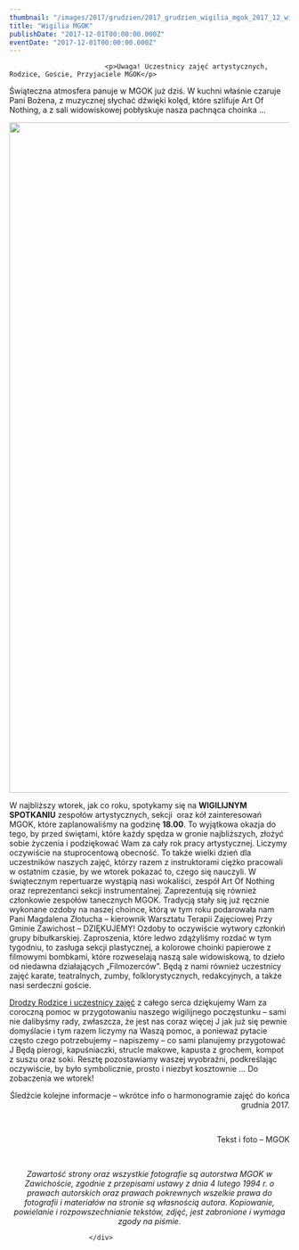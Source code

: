 ```yaml
---
thumbnail: "/images/2017/grudzien/2017_grudzien_wigilia_mgok_2017_12_wigilia_mgok_DSC_0296srt.jpg"
title: "Wigilia MGOK"
publishDate: "2017-12-01T00:00:00.000Z"
eventDate: "2017-12-01T00:00:00.000Z"
---
```


<div class="entry-content">
							
							<p>Uwaga! Uczestnicy zajęć artystycznych, Rodzice, Goście, Przyjaciele MGOK</p>
<p>Świąteczna atmosfera panuje w MGOK już dziś. W kuchni właśnie czaruje Pani Bożena, z muzycznej słychać dźwięki kolęd, które szlifuje Art Of Nothing, a z sali widowiskowej pobłyskuje nasza pachnąca choinka …</p>
<p><img fetchpriority="high" decoding="async" class="aligncenter size-full wp-image-5475" src="/images/2017/grudzien/2017_grudzien_wigilia_mgok_2017_12_wigilia_mgok_DSC_0296srt.jpg" alt="" width="800" height="1204" srcset="/images/2017/grudzien/2017_grudzien_wigilia_mgok_2017_12_wigilia_mgok_DSC_0296srt.jpg 800w, /images/2017/grudzien/DSC_0296srt-199x300.jpg 199w, /images/2017/grudzien/DSC_0296srt-768x1156.jpg 768w, /images/2017/grudzien/DSC_0296srt-680x1024.jpg 680w" sizes="(max-width: 800px) 100vw, 800px"></p>
<p>W najbliższy wtorek, jak co roku, spotykamy się na <strong>WIGILIJNYM SPOTKANIU</strong> zespołów artystycznych, sekcji&nbsp; oraz kół zainteresowań MGOK, które zaplanowaliśmy na godzinę <strong>18.00</strong>. To wyjątkowa okazja do tego, by przed świętami, które każdy spędza w gronie najbliższych, złożyć sobie życzenia i podziękować Wam za cały rok pracy artystycznej. Liczymy oczywiście na stuprocentową obecność. To także wielki dzień dla uczestników naszych zajęć, którzy razem z instruktorami ciężko pracowali w ostatnim czasie, by we wtorek pokazać to, czego się nauczyli. W świątecznym repertuarze wystąpią nasi wokaliści, zespół Art Of Nothing oraz reprezentanci sekcji instrumentalnej. Zaprezentują się również członkowie zespołów tanecznych MGOK. Tradycją stały się już ręcznie wykonane ozdoby na naszej choince, którą w tym roku podarowała nam Pani Magdalena Złotucha – kierownik Warsztatu Terapii Zajęciowej Przy Gminie Zawichost – DZIĘKUJEMY! Ozdoby to oczywiście wytwory członkiń grupy bibułkarskiej. Zaproszenia, które ledwo zdążyliśmy rozdać w tym tygodniu, to zasługa sekcji plastycznej, a kolorowe choinki papierowe z filmowymi bombkami, które rozweselają naszą sale widowiskową, to dzieło od niedawna działających „Filmozerców”. Będą z nami również uczestnicy zajęć karate, teatralnych, zumby, folklorystycznych, redakcyjnych, a także nasi serdeczni goście.</p>
<p><u>Drodzy Rodzice i uczestnicy zajęć</u> z całego serca dziękujemy Wam za coroczną pomoc w przygotowaniu naszego wigilijnego poczęstunku – sami nie dalibyśmy rady, zwłaszcza, że jest nas coraz więcej J jak już się pewnie domyślacie i tym razem liczymy na Waszą pomoc, a ponieważ pytacie często czego potrzebujemy – napiszemy – co sami planujemy przygotować J Będą pierogi, kapuśniaczki, strucle makowe, kapusta z grochem, kompot z suszu oraz soki. Resztę pozostawiamy waszej wyobraźni, podkreślając oczywiście, by było symbolicznie, prosto i niezbyt kosztownie … Do zobaczenia we wtorek!</p>
<p style="text-align: right;">Śledźcie kolejne informacje – wkrótce info o harmonogramie zajęć do końca grudnia 2017.</p>
<p>&nbsp;</p>
<p style="text-align: right;">Tekst i foto – MGOK</p>
<p>&nbsp;</p>
<p style="text-align: center;"><em>Zawartość strony oraz wszystkie fotografie są autorstwa MGOK w Zawichoście, zgodnie z przepisami ustawy z dnia 4 lutego 1994 r. o prawach autorskich oraz prawach pokrewnych wszelkie prawa do fotografii i materiałów na stronie są własnością autora. Kopiowanie, powielanie i rozpowszechnianie tekstów, zdjęć, jest zabronione i wymaga zgody na piśmie.</em></p>
						
						</div>
